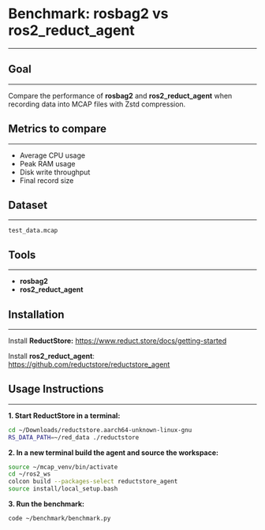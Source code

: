 # Benchmark: rosbag2 vs ros2_reduct_agent

---

## Goal

---

Compare the performance of **rosbag2** and **ros2_reduct_agent** when recording data into MCAP files with Zstd compression.

## **Metrics to compare**

---

- Average CPU usage
- Peak RAM usage
- Disk write throughput
- Final record size

## Dataset

---

`test_data.mcap`

## Tools

---

- **rosbag2**
- **ros2_reduct_agent**

## Installation

---

Install **ReductStore:** https://www.reduct.store/docs/getting-started

Install **ros2_reduct_agent**: https://github.com/reductstore/reductstore_agent

## Usage Instructions

---

**1. Start ReductStore in a terminal:**

```bash
cd ~/Downloads/reductstore.aarch64-unknown-linux-gnu
RS_DATA_PATH=~/red_data ./reductstore
```

**2. In a new terminal build the agent and source the workspace:**

```bash
source ~/mcap_venv/bin/activate
cd ~/ros2_ws
colcon build --packages-select reductstore_agent
source install/local_setup.bash
```

**3. Run the benchmark:**

```bash
code ~/benchmark/benchmark.py
```